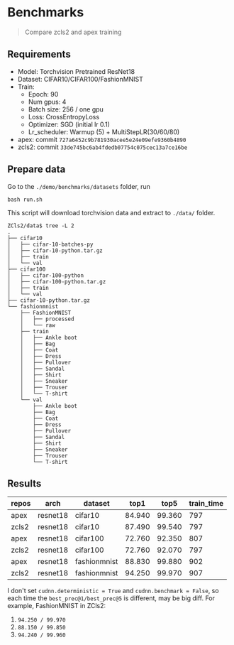 
# Benchmarks

>Compare zcls2 and apex training

## Requirements

* Model: Torchvision Pretrained ResNet18
* Dataset: CIFAR10/CIFAR100/FashionMNIST
* Train:
  * Epoch: 90
  * Num gpus: 4
  * Batch size: 256 / one gpu
  * Loss: CrossEntropyLoss
  * Optimizer: SGD (initial lr 0.1)
  * Lr_scheduler: Warmup (5) + MultiStepLR(30/60/80)
* apex: commit `727a6452c9b781930acee5e24e09efe9360b4890`
* zcls2: commit `33de745bc6ab4fdedb07754c075cec13a7ce16be`

## Prepare data

Go to the `./demo/benchmarks/datasets` folder, run

```shell
bash run.sh
```

This script will download torchvision data and extract to `./data/` folder.

```
ZCls2/data$ tree -L 2
.
├── cifar10
│   ├── cifar-10-batches-py
│   ├── cifar-10-python.tar.gz
│   ├── train
│   └── val
├── cifar100
│   ├── cifar-100-python
│   ├── cifar-100-python.tar.gz
│   ├── train
│   └── val
├── cifar-10-python.tar.gz
└── fashionmnist
    ├── FashionMNIST
    │   ├── processed
    │   └── raw
    ├── train
    │   ├── Ankle boot
    │   ├── Bag
    │   ├── Coat
    │   ├── Dress
    │   ├── Pullover
    │   ├── Sandal
    │   ├── Shirt
    │   ├── Sneaker
    │   ├── Trouser
    │   └── T-shirt
    └── val
        ├── Ankle boot
        ├── Bag
        ├── Coat
        ├── Dress
        ├── Pullover
        ├── Sandal
        ├── Shirt
        ├── Sneaker
        ├── Trouser
        └── T-shirt
```

## Results

| repos  | arch | dataset  | top1  | top5  | train_time  |
|---|---|---|---|---|---|
| apex  | resnet18  | cifar10  | 84.940  |  99.360 | 797  |
| zcls2 | resnet18  | cifar10  |  87.490 | 99.540  | 797  |
| apex  | resnet18  | cifar100  | 72.760  | 92.350  | 807  |
| zcls2 | resnet18  | cifar100  | 72.760   | 92.070  | 797  |
| apex  | resnet18  | fashionmnist  | 88.830  | 99.880 | 902  |
| zcls2 | resnet18  | fashionmnist  | 94.250   | 99.970  | 907  |

I don't set `cudnn.deterministic = True` and `cudnn.benchmark = False`, so each time the `best_prec@1/best_prec@5` is different, may be big diff. For example, FashionMNIST in ZCls2:

1. `94.250 / 99.970`
2. `88.150 / 99.850`
3. `94.240 / 99.960`